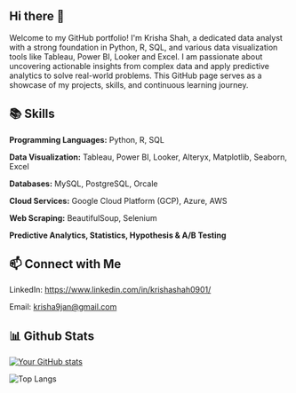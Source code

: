 ## Hi there 👋

Welcome to my GitHub portfolio! I'm Krisha Shah, a dedicated data analyst with a strong foundation in Python, R, SQL, and various data visualization tools like Tableau, Power BI, Looker and Excel. I am passionate about uncovering actionable insights from complex data and apply predictive analytics to solve real-world problems. This GitHub page serves as a showcase of my projects, skills, and continuous learning journey.

## 📚 Skills
**Programming Languages:** Python, R, SQL

**Data Visualization:** Tableau, Power BI, Looker, Alteryx, Matplotlib, Seaborn, Excel

**Databases:** MySQL, PostgreSQL, Orcale

**Cloud Services:** Google Cloud Platform (GCP), Azure, AWS

**Web Scraping:** BeautifulSoup, Selenium

**Predictive Analytics, Statistics, Hypothesis & A/B Testing**

## 📫 Connect with Me
LinkedIn: https://www.linkedin.com/in/krishashah0901/

Email: krisha9jan@gmail.com

## 📊 Github Stats
[![Your GitHub stats](https://github-readme-stats.vercel.app/api?username=krishashah911)](https://github.com/krishashah911/github-readme-stats)

![Top Langs](https://github-readme-stats.vercel.app/api/top-langs/?username=krishashah911&hide_progress=true)
